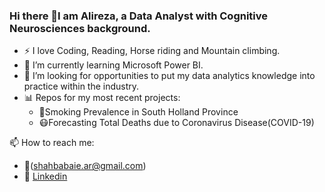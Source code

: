 ### Hi there 👋I am Alireza, a Data Analyst with Cognitive Neurosciences background.

- ⚡ I love Coding, Reading, Horse riding and Mountain climbing. 
- 🌱 I’m currently learning Microsoft Power BI.
- 👯 I’m looking for opportunities to put my data analytics knowledge into practice within the industry.  
- 📊 Repos for my most recent projects:
  - :smoking:Smoking Prevalence in South Holland Province
  - :mask:Forecasting Total Deaths due to Coronavirus Disease(COVID-19)   


📫 How to reach me:
- :e-mail:(shahbabaie.ar@gmail.com)
- :link: [Linkedin](https://www.linkedin.com/in/alireza-shahbabaie/)
<!--
**ShahAliR/ShahAliR** is a ✨ _special_ ✨ repository because its `README.md` (this file) appears on your GitHub profile.

Here are some ideas to get you started:

- 🔭 I’m currently working on ...
- 🌱 I’m currently learning ...
- 👯 I’m looking to collaborate on ...
- 🤔 I’m looking for help with ...
- 💬 Ask me about ...
- 📫 How to reach me: ...
- 😄 Pronouns: ...
- ⚡ Fun fact: ...
-->
